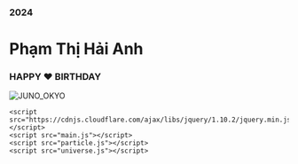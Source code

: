 <!DOCTYPE html>
<html>
  <head>
    <meta charset="utf-8">
    <link rel="preconnect" href="https://fonts.googleapis.com">
    <link rel="preconnect" href="https://fonts.gstatic.com" crossorigin>
    <link href="https://fonts.googleapis.com/css2?family=Montserrat:wght@200;300;400;600&display=swap" rel="stylesheet">
    <link href="main.css" rel="stylesheet">
  </head>

  <body>
    <!-- <audio autoplay="autopaly">
      <source src="renxi.mp3" type="audio/mp3" />
    </audio> -->
    <!-- 星空html -->
    <!-- <div> -->
    <div class="container2">
      <div class="content">
        <canvas id="universe"></canvas>
      </div>
    </div>
    <!-- </div> -->
    <div class="title">
      <!-- EDIT HERE -->
      <h3 class="STARDUST1">2024</h3>
      <h1 class="STARDUST2"> Phạm Thị Hải Anh </h1>
      <h3 class="STARDUST3"> HAPPY <strong>❤</strong> BIRTHDAY</h3>
      <img class="img" src="EDIT_ME.png" alt="JUNO_OKYO" />
      <canvas id="pinkboard"></canvas>
    </div>

    <script src="https://cdnjs.cloudflare.com/ajax/libs/jquery/1.10.2/jquery.min.js"></script>
    <script src="main.js"></script>
    <script src="particle.js"></script>
    <script src="universe.js"></script>
  </body>
</html>
